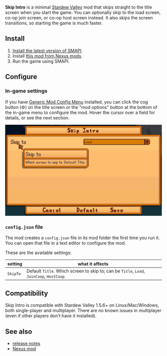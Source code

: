 ﻿**Skip Intro** is a minimal [Stardew Valley](http://stardewvalley.net/) mod that skips straight to
the title screen when you start the game. You can optionally skip to the load screen, co-op join
screen, or co-op host screen instead. It also skips the screen transitions, so starting the game is
much faster.

## Install
1. [Install the latest version of SMAPI](https://smapi.io/).
2. Install [this mod from Nexus mods](http://www.nexusmods.com/stardewvalley/mods/533).
3. Run the game using SMAPI.

## Configure
### In-game settings
If you have [Generic Mod Config Menu](https://www.nexusmods.com/stardewvalley/mods/5098) installed,
you can click the cog button (⚙) on the title screen or the "mod options" button at the bottom of
the in-game menu to configure the mod. Hover the cursor over a field for details, or see the next
section.

![](screenshots/generic-config-menu.png)

### `config.json` file
The mod creates a `config.json` file in its mod folder the first time you run it. You can open that
file in a text editor to configure the mod.

These are the available settings:

| setting  | what it affects
| -------- | -------------------
| `SkipTo` | Default `Title`. Which screen to skip to; can be `Title`, `Load`, `JoinCoop`, `HostCoop`.

## Compatibility
Skip Intro is compatible with Stardew Valley 1.5.6+ on Linux/Mac/Windows, both single-player and
multiplayer. There are no known issues in multiplayer (even if other players don't have it installed).

## See also
* [release notes](release-notes.md)
* [Nexus mod](http://www.nexusmods.com/stardewvalley/mods/533)
